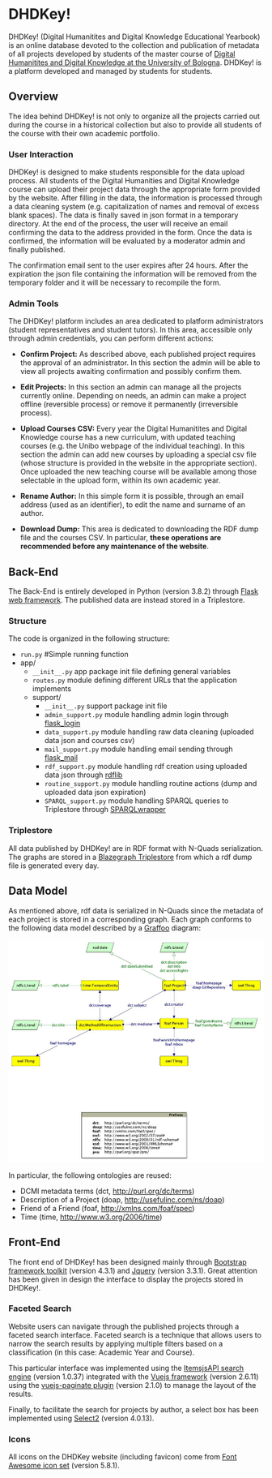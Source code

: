 
# DHDKey!

DHDKey! (Digital Humanitites and Digital Knowledge Educational Yearbook) is an online database devoted to the collection and publication of metadata of all projects developed by students of the master course of [Digital Humanitites and Digital Knowledge at the University of Bologna](https://corsi.unibo.it/2cycle/DigitalHumanitiesKnowledge). DHDKey! is a platform developed and managed by students for students. 

## Overview

The idea behind DHDKey! is not only to organize all the projects carried out during the course in a historical collection but also to provide all students of the course with their own academic portfolio.

### User Interaction

DHDKey! is designed to make students responsible for the data upload process.
All students of the Digital Humanities and Digital Knowledge course can upload their project data through the appropriate form provided by the website.
After filling in the data, the information is processed through a data cleaning system (e.g. capitalization of names and removal of excess blank spaces). The data is finally saved in json format in a temporary directory.
At the end of the process, the user will receive an email confirming the data to the address provided in the form.
Once the data is confirmed, the information will be evaluated by a moderator admin and finally published.

The confirmation email sent to the user expires after 24 hours. After the expiration the json file containing the information will be removed from the temporary folder and it will be necessary to recompile the form.


### Admin Tools

The DHDKey! platform includes an area dedicated to platform administrators (student representatives and student tutors). In this area, accessible only through admin credentials, you can perform different actions: 
- **Confirm Project:** As described above, each published project requires the approval of an administrator. In this section the admin will be able to view all projects awaiting confirmation and possibly confirm them.
- **Edit Projects:** In this section an admin can manage all the projects currently online. Depending on needs, an admin can make a project offline (reversible process) or remove it permanently (irreversible process).
- **Upload Courses CSV:** Every year the Digital Humanitites and Digital Knowledge course has a new curriculum, with updated teaching courses (e.g. the Unibo webpage of the individual teaching). In this section the admin can add new courses by uploading a special csv file (whose structure is provided in the website in the appropriate section). Once uploaded the new teaching course will be available among those selectable in the upload form, within its own academic year.

- **Rename Author:** In this simple form it is possible, through an email address (used as an identifier), to edit the name and surname of an author.

- **Download Dump:** This area is dedicated to downloading the RDF dump file and the courses CSV. In particular, **these operations are recommended before any maintenance of the website**.



## Back-End

The Back-End is entirely developed in Python (version 3.8.2) through [Flask web framework](https://flask.palletsprojects.com/en/1.1.x/). The published data are instead stored in a Triplestore.

### Structure

The code is organized in the following structure:

- `run.py` #Simple running function
- app/
	- `__init__.py` app package init file defining general variables
	- `routes.py` module defining different URLs that the application implements
	- support/
		- `__init__.py` support package init file
		- `admin_support.py` module handling admin login through [flask_login](https://flask-login.readthedocs.io/en/latest/)
		- `data_support.py` module handling raw data cleaning (uploaded data json and courses csv)
		- `mail_support.py` module handling email sending through [flask_mail](https://pythonhosted.org/Flask-Mail/)
		- `rdf_support.py` module handling rdf creation using uploaded data json through [rdflib](https://rdflib.dev/) 
		- `routine_support.py` module handling routine actions (dump and uploaded data json  expiration)
		- `SPARQL_support.py` module handling SPARQL queries to Triplestore through [SPARQLwrapper](https://rdflib.dev/sparqlwrapper/)

### Triplestore

All data published by DHDKey! are in RDF format with N-Quads serialization. The graphs are stored in a [Blazegraph Triplestore](https://blazegraph.com/) from which a rdf dump file is generated every day.


## Data Model

As mentioned above, rdf data is serialized in N-Quads since the metadata of each project is stored in a corresponding graph. Each graph conforms to the following data model described by a [Graffoo](https://essepuntato.it/graffoo/) diagram:

![DHDKey! data model diagram](DHDM.jpg)

In particular, the following ontologies are reused:
- DCMI metadata terms (dct, http://purl.org/dc/terms)
- Description of a Project (doap, http://usefulinc.com/ns/doap)
- Friend of a Friend (foaf, http://xmlns.com/foaf/spec)
- Time (time, http://www.w3.org/2006/time)


## Front-End

The front end of DHDKey! has been designed mainly through [Bootstrap framework toolkit](https://getbootstrap.com/) (version 4.3.1) and [Jquery](https://jquery.com/) (version 3.3.1). Great attention has been given in design the interface to display the projects stored in DHDKey!.

### Faceted Search

Website users can navigate through the published projects through a faceted search interface.
Faceted search is a technique that allows users to narrow the search results by applying multiple filters based on a classification (in this case: Academic Year and Course).

This particular interface was implemented using the [ItemsjsAPI search engine](https://www.itemsapi.com/blog/2017/11/25/search-engine-with-facets-in-javascript/) (version 1.0.37) integrated with the [Vuejs framework](https://vuejs.org/) (version 2.6.11) using the [vuejs-paginate plugin](https://github.com/lokyoung/vuejs-paginate) (version 2.1.0) to manage the layout of the results.

Finally, to facilitate the search for projects by author, a select box has been implemented using [Select2](https://select2.org/) (version 4.0.13).

### Icons

All icons on the DHDKey website (including favicon) come from [Font Awesome icon set](https://fontawesome.com/) (version 5.8.1).
